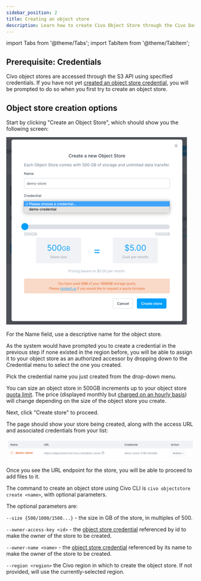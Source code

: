 ```yaml
---
sidebar_position: 2
title: Creating an object store
description: Learn how to create Civo Object Store through the Civo Dashboard and Civo Cli Tool. Assign object store credentials and start storing unstructured data effortlessly.
---
```


import Tabs from '@theme/Tabs';
import TabItem from '@theme/TabItem';

<head>
  <title>Creating an Object Store | Civo Documentation</title>
</head>

## Prerequisite: Credentials

Civo object stores are accessed through the S3 API using specified credentials. If you have not yet [created an object store credential](./object-store-credentials), you will be prompted to do so when you first try to create an object store.

## Object store creation options

<Tabs groupId="create-objectstore">
<TabItem value="dashboard" label="Dashboard">

Start by clicking "Create an Object Store", which should show you the following screen:

![Object store creation options](./images/object-store-creation-options.png)

For the Name field, use a descriptive name for the object store.

As the system would have prompted you to create a credential in the previous step if none existed in the region before, you will be able to assign it to your object store as an authorized accessor by dropping down to the Credential menu to select the one you created.

Pick the credential name you just created from the drop-down menu.

You can size an object store in 500GB increments up to your object store [quota limit](../account/quota). The price (displayed monthly but [charged on an hourly basis](../account/billing.md)) will change depending on the size of the object store you create.

Next, click "Create store" to proceed.

The page should show your store being created, along with the access URL and associated credentials from your list:

![New object store being created](./images/objectstore-creating.png)

Once you see the URL endpoint for the store, you will be able to proceed to add files to it.

</TabItem>

<TabItem value="cli" label="Civo CLI">

The command to create an object store using Civo CLI is `civo objectstore create <name>`, with optional parameters.

The optional parameters are:

`--size {500/1000/1500...}` - the size in GB of the store, in multiples of 500.

`--owner-access-key <id>` - the [object store credential](./object-store-credentials) referenced by id to make the owner of the store to be created.

`--owner-name <name>` - the [object store credential](./object-store-credentials) referenced by its name to make the owner of the store to be created.

`--region <region>` the Civo region in which to create the object store. If not provided, will use the currently-selected region.

</TabItem>
</Tabs>

